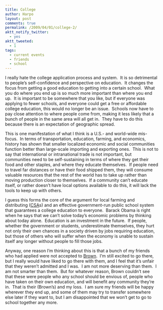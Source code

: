 ```yaml
---
title: College
author: Harpo
layout: post
comments: true
permalink: /2009/04/01/college-2/
aktt_notify_twitter:
  - yes
aktt_tweeted:
  - 1
tags:
  - current events
  - friends
  - school
---
```

I really hate the college application process and system.  It is so detrimental to people&#8217;s self-confidence and perspective on education.  It changes the focus from getting a good education to getting into a certain school.  What you do where you end up is so much more important than where you end up.  It is important to be somewhere that you like, but if everyone was applying to fewer schools, and everyone could get a free or affordable college education, this would no longer be an issue.  Schools now have to pay close attention to where people come from, making it less likely that a bunch of people in the same area will all get in.  They have to do this because there is an expectation of geographic spread.

This is one manifestation of what I think is a U.S.- and world-wide mis-focus.  In terms of transportation, education, farming, and economics, history has shown that smaller localized economic and social communities function better than large-scale importing and exporting ones.  This is not to say that international or intranational trade is not important, but communities need to be self-sustaining in terms of where they get their food and other staples, and where they educate themselves.  If people need to travel far distances or have their food shipped them, they will consume valuable resources that the rest of the world has to take up rather than moving production closer to themselves.  If a community can&#8217;t educate itself, or rather doesn&#8217;t have local options available to do this, it will lack the tools to keep up with others.

I guess this forms the core of the argument for local farming and distributing (<a href="http://en.wikipedia.org/wiki/Community-supported_agriculture" target="_blank">CSA</a>s) and an effective government-run public school system that guarantees a college education to everyone.  Barack Obama is right when he says that we can&#8217;t solve today&#8217;s economic problems by thinking about today alone.  Education is an investment in the future.  If people, whether the government or students, underestimate themselves, they hurt not only their own chances in a society driven by jobs requiring education, but those of others who will suffer when the economy is unable to sustain itself any longer without people to fill those jobs.

Anyway, one reason I&#8217;m thinking about this is that a bunch of my friends who had applied were not accepted to <a href="http://brown.edu" target="_blank">Brown</a>.  I&#8217;m still excited to go there, but I really would have liked to go there with them, and I feel that it&#8217;s unfair that they weren&#8217;t admitted and I was.  I am not more deserving than them.  I am not smarter than them.  But for whatever reason, Brown couldn&#8217;t see that these were people who any school should be envious of, people who have taken on their own education, and will benefit any community they&#8217;re in.  That is their (Brown&#8217;s) and my loss.  I am sure my friends will be happy wherever they end up, and some of them may try to transfer somewhere else later if they want to, but I am disappointed that we won&#8217;t get to go to school together any more.